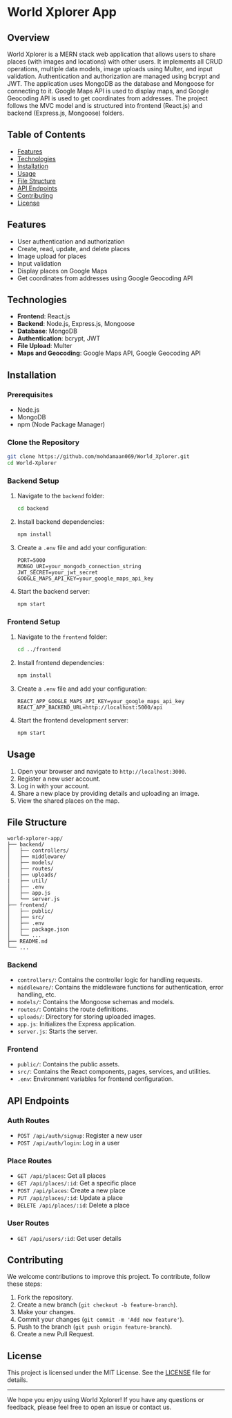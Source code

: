 # World Xplorer App

## Overview

World Xplorer is a MERN stack web application that allows users to share places (with images and locations) with other users. It implements all CRUD operations, multiple data models, image uploads using Multer, and input validation. Authentication and authorization are managed using bcrypt and JWT. The application uses MongoDB as the database and Mongoose for connecting to it. Google Maps API is used to display maps, and Google Geocoding API is used to get coordinates from addresses. The project follows the MVC model and is structured into frontend (React.js) and backend (Express.js, Mongoose) folders.

## Table of Contents

- [Features](#features)
- [Technologies](#technologies)
- [Installation](#installation)
- [Usage](#usage)
- [File Structure](#file-structure)
- [API Endpoints](#api-endpoints)
- [Contributing](#contributing)
- [License](#license)

## Features

- User authentication and authorization
- Create, read, update, and delete places
- Image upload for places
- Input validation
- Display places on Google Maps
- Get coordinates from addresses using Google Geocoding API

## Technologies

- **Frontend**: React.js
- **Backend**: Node.js, Express.js, Mongoose
- **Database**: MongoDB
- **Authentication**: bcrypt, JWT
- **File Upload**: Multer
- **Maps and Geocoding**: Google Maps API, Google Geocoding API

## Installation

### Prerequisites

- Node.js
- MongoDB
- npm (Node Package Manager)

### Clone the Repository

```bash
git clone https://github.com/mohdamaan069/World_Xplorer.git
cd World-Xplorer
```

### Backend Setup

1. Navigate to the `backend` folder:

    ```bash
    cd backend
    ```

2. Install backend dependencies:

    ```bash
    npm install
    ```

3. Create a `.env` file and add your configuration:

    ```plaintext
    PORT=5000
    MONGO_URI=your_mongodb_connection_string
    JWT_SECRET=your_jwt_secret
    GOOGLE_MAPS_API_KEY=your_google_maps_api_key
    ```

4. Start the backend server:

    ```bash
    npm start
    ```

### Frontend Setup

1. Navigate to the `frontend` folder:

    ```bash
    cd ../frontend
    ```

2. Install frontend dependencies:

    ```bash
    npm install
    ```

3. Create a `.env` file and add your configuration:

    ```plaintext
    REACT_APP_GOOGLE_MAPS_API_KEY=your_google_maps_api_key
    REACT_APP_BACKEND_URL=http://localhost:5000/api
    ```

4. Start the frontend development server:

    ```bash
    npm start
    ```

## Usage

1. Open your browser and navigate to `http://localhost:3000`.
2. Register a new user account.
3. Log in with your account.
4. Share a new place by providing details and uploading an image.
5. View the shared places on the map.

## File Structure

```plaintext
world-xplorer-app/
├── backend/
│   ├── controllers/
│   ├── middleware/
│   ├── models/
│   ├── routes/
│   ├── uploads/
|   ├── util/
│   ├── .env
│   ├── app.js
│   └── server.js
├── frontend/
│   ├── public/
│   ├── src/
│   ├── .env
│   ├── package.json
│   └── ...
├── README.md
└── ...
```

### Backend

- `controllers/`: Contains the controller logic for handling requests.
- `middleware/`: Contains the middleware functions for authentication, error handling, etc.
- `models/`: Contains the Mongoose schemas and models.
- `routes/`: Contains the route definitions.
- `uploads/`: Directory for storing uploaded images.
- `app.js`: Initializes the Express application.
- `server.js`: Starts the server.

### Frontend

- `public/`: Contains the public assets.
- `src/`: Contains the React components, pages, services, and utilities.
- `.env`: Environment variables for frontend configuration.

## API Endpoints

### Auth Routes

- `POST /api/auth/signup`: Register a new user
- `POST /api/auth/login`: Log in a user

### Place Routes

- `GET /api/places`: Get all places
- `GET /api/places/:id`: Get a specific place
- `POST /api/places`: Create a new place
- `PUT /api/places/:id`: Update a place
- `DELETE /api/places/:id`: Delete a place

### User Routes

- `GET /api/users/:id`: Get user details

## Contributing

We welcome contributions to improve this project. To contribute, follow these steps:

1. Fork the repository.
2. Create a new branch (`git checkout -b feature-branch`).
3. Make your changes.
4. Commit your changes (`git commit -m 'Add new feature'`).
5. Push to the branch (`git push origin feature-branch`).
6. Create a new Pull Request.

## License

This project is licensed under the MIT License. See the [LICENSE](LICENSE) file for details.

---

We hope you enjoy using World Xplorer! If you have any questions or feedback, please feel free to open an issue or contact us.
